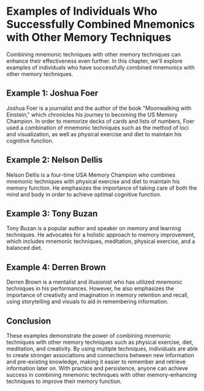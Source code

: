 # Examples of Individuals Who Successfully Combined Mnemonics with Other Memory Techniques

Combining mnemonic techniques with other memory techniques can enhance their effectiveness even further. In this chapter, we'll explore examples of individuals who have successfully combined mnemonics with other memory techniques.

Example 1: Joshua Foer
----------------------

Joshua Foer is a journalist and the author of the book "Moonwalking with Einstein," which chronicles his journey to becoming the US Memory Champion. In order to memorize decks of cards and lists of numbers, Foer used a combination of mnemonic techniques such as the method of loci and visualization, as well as physical exercise and diet to maintain his cognitive function.

Example 2: Nelson Dellis
------------------------

Nelson Dellis is a four-time USA Memory Champion who combines mnemonic techniques with physical exercise and diet to maintain his memory function. He emphasizes the importance of taking care of both the mind and body in order to achieve optimal cognitive function.

Example 3: Tony Buzan
---------------------

Tony Buzan is a popular author and speaker on memory and learning techniques. He advocates for a holistic approach to memory improvement, which includes mnemonic techniques, meditation, physical exercise, and a balanced diet.

Example 4: Derren Brown
-----------------------

Derren Brown is a mentalist and illusionist who has utilized mnemonic techniques in his performances. However, he also emphasizes the importance of creativity and imagination in memory retention and recall, using storytelling and visuals to aid in remembering information.

Conclusion
----------

These examples demonstrate the power of combining mnemonic techniques with other memory techniques such as physical exercise, diet, meditation, and creativity. By using multiple techniques, individuals are able to create stronger associations and connections between new information and pre-existing knowledge, making it easier to remember and retrieve information later on. With practice and persistence, anyone can achieve success in combining mnemonic techniques with other memory-enhancing techniques to improve their memory function.


